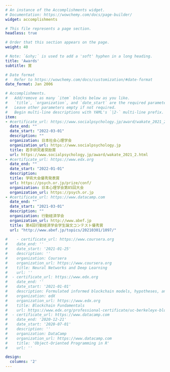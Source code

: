 ```yaml
---
# An instance of the Accomplishments widget.
# Documentation: https://wowchemy.com/docs/page-builder/
widget: accomplishments

# This file represents a page section.
headless: true

# Order that this section appears on the page.
weight: 40

# Note: `&shy;` is used to add a 'soft' hyphen in a long heading.
title: 'Awards'
subtitle: 賞

# Date format
#   Refer to https://wowchemy.com/docs/customization/#date-format
date_format: Jan 2006

# Accomplishments.
#   Add/remove as many `item` blocks below as you like.
#   `title`, `organization`, and `date_start` are the required parameters.
#   Leave other parameters empty if not required.
#   Begin multi-line descriptions with YAML's `|2-` multi-line prefix.
item:
- #certificate_url: https://www.socialpsychology.jp/award/wakate_2021_2.html
  date_end: ""
  date_start: "2022-03-01"
  description: ""
  organization: 日本社会心理学会
  organization_url: https://www.socialpsychology.jp
  title: 若手研究者奨励賞
  url: https://www.socialpsychology.jp/award/wakate_2021_2.html
- #certificate_url: https://www.edx.org
  date_end: ""
  date_start: "2022-01-01"
  description: 
  title: 学術大会優秀発表賞
  url: https://psych.or.jp/prize/conf/
  organization: 日本心理学会第85回大会
  organization_url: https://psych.or.jp
- #certificate_url: https://www.datacamp.com
  date_end: ""
  date_start: "2021-03-01"
  description: ""
  organization: 行動経済学会
  organization_url: http://www.abef.jp
  title: 第4回行動経済学会学生論文コンテスト優秀賞
  url: "http://www.abef.jp/topics/20210301/1097/"
  
#    - certificate_url: https://www.coursera.org
#    date_end: ''
#    date_start: '2021-01-25'
#    description: ''
#    organization: Coursera
#    organization_url: https://www.coursera.org
#    title: Neural Networks and Deep Learning
#    url: ''
#  - certificate_url: https://www.edx.org
#    date_end: ''
#    date_start: '2021-01-01'
#    description: Formulated informed blockchain models, hypotheses, and use cases.
#    organization: edX
#    organization_url: https://www.edx.org
#    title: Blockchain Fundamentals
#    url: https://www.edx.org/professional-certificate/uc-berkeleyx-blockchain-fundamentals
#  - certificate_url: https://www.datacamp.com
#    date_end: '2020-12-21'
#    date_start: '2020-07-01'
#    description: ''
#    organization: DataCamp
#    organization_url: https://www.datacamp.com
#    title: 'Object-Oriented Programming in R'
#    url: ''

design:
  columns: '2'
---
```

